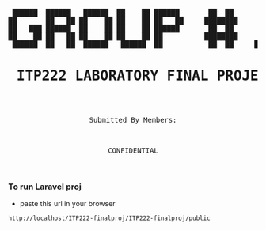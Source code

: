 
<pre align="center">
                                    
 ██████  ██████   ██████  ██    ██ ██████       ██  ██       ██ 
██       ██   ██ ██    ██ ██    ██ ██   ██     ████████     ███ 
██   ███ ██████  ██    ██ ██    ██ ██████       ██  ██       ██ 
██    ██ ██   ██ ██    ██ ██    ██ ██          ████████      ██ 
 ██████  ██   ██  ██████   ██████  ██           ██  ██     ██████ 
<h1> ITP222 LABORATORY FINAL PROJECT </h1>
                                                                                                       
<p> Submitted By Members: </p> 

CONFIDENTIAL


</pre>

### To run Laravel proj 
- paste this url in your browser

```bash
http://localhost/ITP222-finalproj/ITP222-finalproj/public
```
